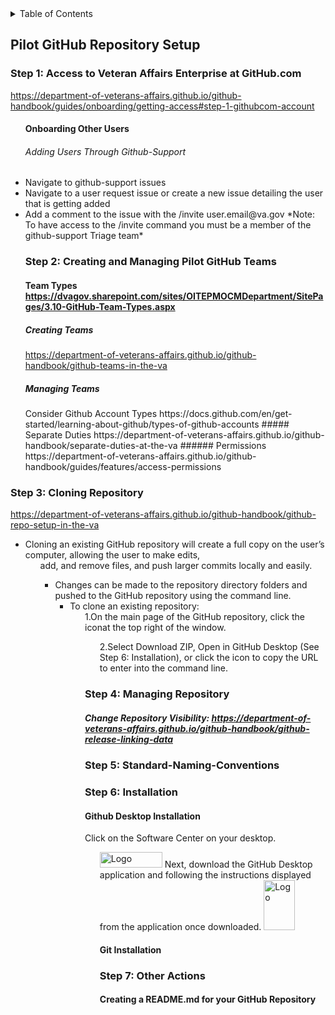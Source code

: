 <!-- TABLE OF CONTENTS -->
<details>
  <summary>Table of Contents</summary>
  <ol>
    <li>
      <a href="#Pilot-GitHub-Repository-Setup">Pilot-GitHub-Repository-Setup</a>
      <ul><li>
      <a href="###Step-1:-Access-to-Veteran-Affairs-Enterprise-at-GitHub.com">VA Enterprise GitHub Access</a> <ul> <\li> <\li>
      <li>
       <a href="###Step 2: Creating and Managing Pilot GitHub Teams">Creating and Managing Pilot GitHub Teams</a><ul> <\li> <\li>
      <li>
        <a href="###Step-3:-Cloning-Repository">Cloning Repository</a><ul> <\li><\li>
      <li>
       <a href="###Step-4:-Managing-Repository">Managing Repository</a> <ul><\li>
      <li>
      <a href="###Step-5:-Standard-Naming-Conventions">Naming Conventions</a> <ul><\li>
      <li>
       <a href="###Step-6:-Installation">Installation</a><ul><\li>
       <li>
       <a href="###Step-7:-Other-Actions">Other Actions</a><ul><\li>
       <\li>
         <\li>
        <\ul>
       <\ol>
        
 
</details> 
        
## Pilot GitHub Repository Setup 
### Step 1: Access to Veteran Affairs Enterprise at GitHub.com 
https://department-of-veterans-affairs.github.io/github-handbook/guides/onboarding/getting-access#step-1-githubcom-account <ul>

#### Onboarding Other Users
###### Adding Users Through Github-Support
<li> Navigate to github-support issues </a>
<li> Navigate to a user request issue or create a new issue detailing the user that is getting added </a> 
<li> Add a comment to the issue with the /invite user.email@va.gov</a> 
    *Note: To have access to the /invite command you must be a member of the github-support Triage team* </a>


 ### Step 2: Creating and Managing Pilot GitHub Teams </a><ul>
#### Team Types https://dvagov.sharepoint.com/sites/OITEPMOCMDepartment/SitePages/3.10-GitHub-Team-Types.aspx </a>
##### Creating Teams </a>
 https://department-of-veterans-affairs.github.io/github-handbook/github-teams-in-the-va </a>
 ##### Managing Teams</a>
 </li>Consider Github Account Types
 https://docs.github.com/en/get-started/learning-about-github/types-of-github-accounts </a>
 ##### Separate Duties </a>
 </li>https://department-of-veterans-affairs.github.io/github-handbook/separate-duties-at-the-va </a>
 ###### Permissions </a>
 </li>https://department-of-veterans-affairs.github.io/github-handbook/guides/features/access-permissions
</ul>

### Step 3: Cloning Repository  <ul>
https://department-of-veterans-affairs.github.io/github-handbook/github-repo-setup-in-the-va <ul>
<li>Cloning an existing GitHub repository will create a full copy on the user’s computer, allowing the user to make edits, <ul>
add, and remove files, and push larger commits locally and easily. </a><ul>
<li>Changes can be made to the repository directory folders and pushed to the GitHub repository using the command line.  <ul> 
<li>To clone an existing repository:<ul> 
1.On the main page of the GitHub repository, click the iconat the top right of the window. <ul> 
2.Select Download ZIP, Open in GitHub Desktop (See Step 6: Installation), or click the icon to copy the URL to enter into the command line. <ul> 
</ul>
 </ul>
 
  
### Step 4: Managing Repository </a><ul>
##### Change Repository Visibility: https://department-of-veterans-affairs.github.io/github-handbook/github-release-linking-data </a><ul>
  
### Step 5: Standard-Naming-Conventions </a>

### Step 6: Installation <ul>
#### Github Desktop Installation <ul>
Click on the Software Center on your desktop. <ul>
<img src="https://user-images.githubusercontent.com/105750400/182799638-8b986305-3726-499f-92df-ae319d04c2c6.png" alt="Logo" width="100" height="25"> </a>
  Next, download the GitHub Desktop application and following the instructions displayed from the application once downloaded.</a>
  <img src="https://user-images.githubusercontent.com/105750400/182800055-dccd42af-a1ba-4c8b-9aa1-f3fde39f74e5.png" alt="Logo" width="50" height="80"> </a>

#### Git Installation </a>


### Step 7: Other Actions </a>
#### Creating a README.md for your GitHub Repository </a>
####
